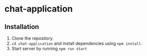 # chat-application

## Installation

1. Clone the repository.
2. `cd chat-application` and install dependencies using `npm install`.
3. Start server by running `npm run start`
